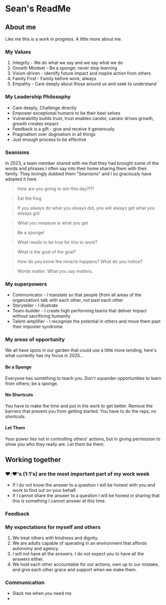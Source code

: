 # Sean's ReadMe

## About me

Like me this is a work in progress. A little more about me.

### My Values

1. Integrity - We do what we say and we say what we do
2. Growth Mindset - Be a sponge; never stop learning
3. Vision-driven - Identify future impact and inspire action from others
4. Family First - Family before work, always
5. Empathy - Care deeply about those around us and seek to understand

### My Leadership Philosophy

* Care deeply, Challenge directly
* Empower exceptional humans to be their best selves
* Vulnerability builds trust, trust enables candor, candor drives growth, growth creates impact
* Feedback is a gift - give and receive it generously
* Pragmatism over dogmatism in all things
* Just enough process to be effective

### Seanisms

In 2023, a team member shared with me that they had brought some of the words and phrases I often say into their home sharing them with their family. They lovingly dubbed them "Seanisms" and I so graciously have adopted it here.

> How are you going to win this day?!?!

> Eat the frog

> If you always do what you always did, you will always get what you always got

> What you measure is what you get

> Be a sponge!

> What needs to be true for this to work?

> What is the goal of the goal?

> How do you know the miracle happens? What do you notice?

> Words matter. What you say matters.

### My superpowers

* Communicator - I translate so that people (from all areas of the organization) talk with each other, not past each other
* Storyteller - I illustrate 
* Team-builder - I create high performing teams that deliver impact without sacrificing humanity
* Talent-amplifier - I recognize the potential in others and move them past their imposter syndrome

### My areas of opportunity

We all have spots in our garden that could use a little more tending; here's what currently has my focus in 2025...

#### Be a Sponge

Everyone has something to teach you. Don't squander opportunities to learn from others; be a sponge.

#### No Shortcuts

You have to make the time and put in the work to get better. Remove the barriers that prevent you from getting started. You have to do the reps; no shortcuts.

#### Let Them

Your power lies not in controlling others' actions, but in giving permission to show you who they really are. Let them be them.

## Working together

### ❤️:❤️'s (1:1's) are the most important part of my work week

* If I do not know the answer to a question I will be honest with you and work to find out on your behalf.
* If I cannot share the answer to a question I will be honest in sharing that this is something I cannot answer at this time.

### Feedback

### My expectations for myself and others

1. We treat others with kindness and dignity.
2. We are adults capable of operating in an environment that affords autonomy and agency.
3. I will not have all the answers. I do not expect you to have all the answers either.
4. We hold each other accountable for our actions, own up to our mistake, and give each other grace and support when we make them.

### Communication

* Slack me when you need me
* 
